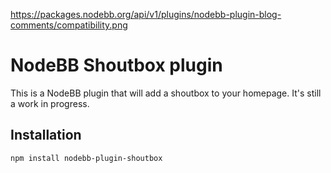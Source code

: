 https://packages.nodebb.org/api/v1/plugins/nodebb-plugin-blog-comments/compatibility.png

# NodeBB Shoutbox plugin

This is a NodeBB plugin that will add a shoutbox to your homepage. It's still a work in progress.

## Installation

    npm install nodebb-plugin-shoutbox
